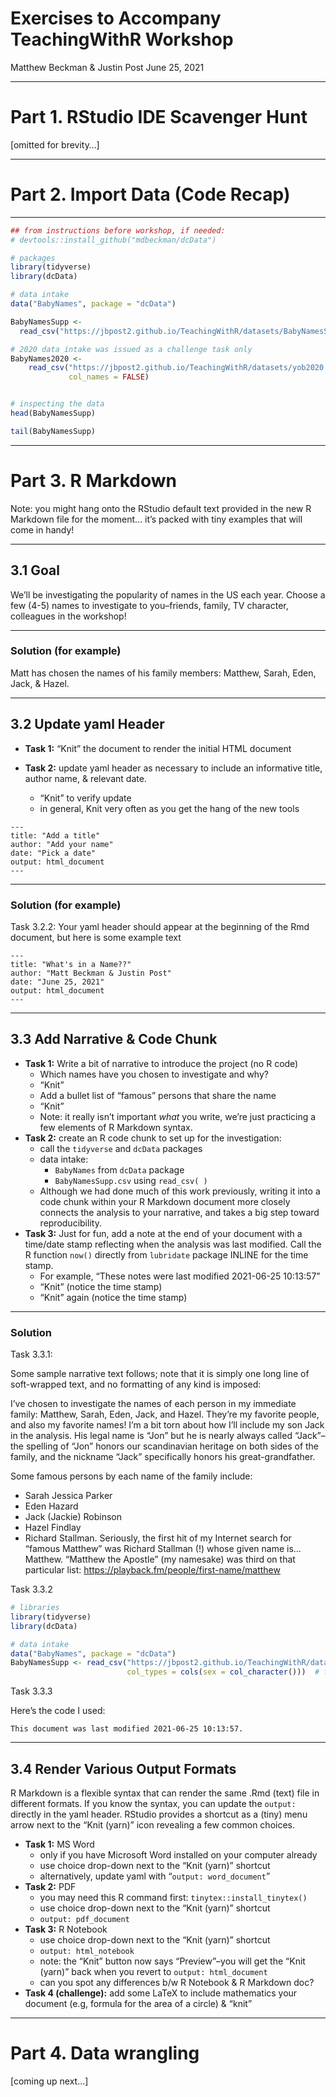 Exercises to Accompany TeachingWithR Workshop
================
Matthew Beckman & Justin Post
June 25, 2021

<hr>

# Part 1. RStudio IDE Scavenger Hunt

\[omitted for brevity…\]

<hr>

# Part 2. Import Data (Code Recap)

<hr>

``` r
## from instructions before workshop, if needed:
# devtools::install_github("mdbeckman/dcData")

# packages
library(tidyverse)  
library(dcData)     

# data intake
data("BabyNames", package = "dcData")

BabyNamesSupp <- 
  read_csv("https://jbpost2.github.io/TeachingWithR/datasets/BabyNamesSupp.csv")

# 2020 data intake was issued as a challenge task only
BabyNames2020 <-   
    read_csv("https://jbpost2.github.io/TeachingWithR/datasets/yob2020.txt", 
             col_names = FALSE)


# inspecting the data
head(BabyNamesSupp)
```

<div data-pagedtable="false">

<script data-pagedtable-source type="application/json">
{"columns":[{"label":["name"],"name":[1],"type":["chr"],"align":["left"]},{"label":["sex"],"name":[2],"type":["lgl"],"align":["right"]},{"label":["count"],"name":[3],"type":["dbl"],"align":["right"]},{"label":["year"],"name":[4],"type":["dbl"],"align":["right"]}],"data":[{"1":"Emma","2":"FALSE","3":"20941","4":"2014"},{"1":"Olivia","2":"FALSE","3":"19817","4":"2014"},{"1":"Sophia","2":"FALSE","3":"18628","4":"2014"},{"1":"Isabella","2":"FALSE","3":"17102","4":"2014"},{"1":"Ava","2":"FALSE","3":"15708","4":"2014"},{"1":"Mia","2":"FALSE","3":"13516","4":"2014"}],"options":{"columns":{"min":{},"max":[10]},"rows":{"min":[10],"max":[10]},"pages":{}}}
  </script>

</div>

``` r
tail(BabyNamesSupp)
```

<div data-pagedtable="false">

<script data-pagedtable-source type="application/json">
{"columns":[{"label":["name"],"name":[1],"type":["chr"],"align":["left"]},{"label":["sex"],"name":[2],"type":["lgl"],"align":["right"]},{"label":["count"],"name":[3],"type":["dbl"],"align":["right"]},{"label":["year"],"name":[4],"type":["dbl"],"align":["right"]}],"data":[{"1":"Zyhaire","2":"NA","3":"5","4":"2019"},{"1":"Zyheem","2":"NA","3":"5","4":"2019"},{"1":"Zykel","2":"NA","3":"5","4":"2019"},{"1":"Zyking","2":"NA","3":"5","4":"2019"},{"1":"Zyn","2":"NA","3":"5","4":"2019"},{"1":"Zyran","2":"NA","3":"5","4":"2019"}],"options":{"columns":{"min":{},"max":[10]},"rows":{"min":[10],"max":[10]},"pages":{}}}
  </script>

</div>

<hr>

# Part 3. R Markdown

Note: you might hang onto the RStudio default text provided in the new R
Markdown file for the moment… it’s packed with tiny examples that will
come in handy\!

<hr>

## 3.1 Goal

We’ll be investigating the popularity of names in the US each year.
Choose a few (4-5) names to investigate to you–friends, family, TV
character, colleagues in the workshop\!

<hr>

### Solution (for example)

Matt has chosen the names of his family members: Matthew, Sarah, Eden,
Jack, & Hazel.

<hr>

## 3.2 Update yaml Header

  - **Task 1:** “Knit” the document to render the initial HTML document

  - **Task 2:** update yaml header as necessary to include an
    informative title, author name, & relevant date.
    
      - “Knit” to verify update
      - in general, Knit very often as you get the hang of the new tools

<!-- end list -->

    ---
    title: "Add a title"
    author: "Add your name"
    date: "Pick a date"
    output: html_document
    ---

<hr>

### Solution (for example)

Task 3.2.2: Your yaml header should appear at the beginning of the Rmd
document, but here is some example text

    ---
    title: "What's in a Name??"
    author: "Matt Beckman & Justin Post"
    date: "June 25, 2021"
    output: html_document
    ---

<hr>

## 3.3 Add Narrative & Code Chunk

  - **Task 1:** Write a bit of narrative to introduce the project (no R
    code)
      - Which names have you chosen to investigate and why?  
      - “Knit”  
      - Add a bullet list of “famous” persons that share the name  
      - “Knit”  
      - Note: it really isn’t important *what* you write, we’re just
        practicing a few elements of R Markdown syntax.
  - **Task 2:** create an R code chunk to set up for the investigation:
      - call the `tidyverse` and `dcData` packages  
      - data intake:
          - `BabyNames` from `dcData` package  
          - `BabyNamesSupp.csv` using `read_csv( )`  
      - Although we had done much of this work previously, writing it
        into a code chunk within your R Markdown document more closely
        connects the analysis to your narrative, and takes a big step
        toward reproducibility.
  - **Task 3:** Just for fun, add a note at the end of your document
    with a time/date stamp reflecting when the analysis was last
    modified. Call the R function `now()` directly from `lubridate`
    package INLINE for the time stamp.
      - For example, “These notes were last modified 2021-06-25
        10:13:57”  
      - “Knit” (notice the time stamp)  
      - “Knit” again (notice the time stamp)

<hr>

### Solution

Task 3.3.1:

Some sample narrative text follows; note that it is simply one long line
of soft-wrapped text, and no formatting of any kind is imposed:

I’ve chosen to investigate the names of each person in my immediate
family: Matthew, Sarah, Eden, Jack, and Hazel. They’re my favorite
people, and also my favorite names\! I’m a bit torn about how I’ll
include my son Jack in the analysis. His legal name is “Jon” but he is
nearly always called “Jack”–the spelling of “Jon” honors our
scandinavian heritage on both sides of the family, and the nickname
“Jack” specifically honors his great-grandfather.

Some famous persons by each name of the family include:

  - Sarah Jessica Parker
  - Eden Hazard
  - Jack (Jackie) Robinson
  - Hazel Findlay
  - Richard Stallman. Seriously, the first hit of my Internet search for
    “famous Matthew” was Richard Stallman (\!) whose given name is…
    Matthew. “Matthew the Apostle” (my namesake) was third on that
    particular list: <https://playback.fm/people/first-name/matthew>

Task 3.3.2

``` r
# libraries
library(tidyverse)
library(dcData)

# data intake
data("BabyNames", package = "dcData")
BabyNamesSupp <- read_csv("https://jbpost2.github.io/TeachingWithR/datasets/BabyNamesSupp.csv",  
                          col_types = cols(sex = col_character()))  # fixes `sex`
```

Task 3.3.3

Here’s the code I used:

    This document was last modified 2021-06-25 10:13:57.

<hr>

## 3.4 Render Various Output Formats

R Markdown is a flexible syntax that can render the same .Rmd (text)
file in different formats. If you know the syntax, you can update the
`output:` directly in the yaml header. RStudio provides a shortcut as a
(tiny) menu arrow next to the “Knit (yarn)” icon revealing a few common
choices.

  - **Task 1:** MS Word
      - only if you have Microsoft Word installed on your computer
        already
      - use choice drop-down next to the “Knit (yarn)” shortcut
      - alternatively, update yaml with “`output: word_document`”
  - **Task 2:** PDF
      - you may need this R command first:
        `tinytex::install_tinytex()`  
      - use choice drop-down next to the “Knit (yarn)” shortcut
      - `output: pdf_document`
  - **Task 3:** R Notebook
      - use choice drop-down next to the “Knit (yarn)” shortcut
      - `output: html_notebook`
      - note: the “Knit” button now says “Preview”–you will get the
        “Knit (yarn)” back when you revert to `output: html_document`
      - can you spot any differences b/w R Notebook & R Markdown doc?
  - **Task 4 (challenge):** add some LaTeX to include mathematics your
    document (e.g, formula for the area of a circle) & “knit”

<hr>

# Part 4. Data wrangling

\[coming up next…\]
